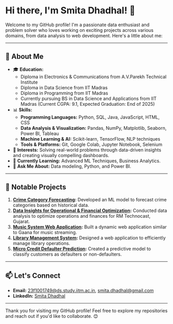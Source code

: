 # Hi there, I'm Smita Dhadhal! 👋

Welcome to my GitHub profile! I'm a passionate data enthusiast and problem solver who loves working on exciting projects across various domains, from data analysis to web development. Here's a little about me:

---

## 🚀 About Me
- 🎓 **Education:**
  - Diploma in Electronics & Communications from A.V.Parekh Technical Institute
  - Diploma in Data Science from IIT Madras
  - Diploma in Programming from IIT Madras
  - Currently pursuing BS in Data Science and Applications from IIT Madras (Current CGPA: 9.1, Expected Graduation: End of 2025)
- 📊 **Skills:**
  - **Programming Languages:** Python, SQL, Java, JavaScript, HTML, CSS
  - **Data Analysis & Visualization:** Pandas, NumPy, Matplotlib, Seaborn, Power BI, Tableau
  - **Machine Learning & AI:** Scikit-learn, TensorFlow, NLP techniques
  - **Tools & Platforms:** Git, Google Colab, Jupyter Notebook, Selenium
- 💼 **Interests:** Solving real-world problems through data-driven insights and creating visually compelling dashboards.
- 🌱 **Currently Learning:** Advanced ML Techniques, Business Analytics.
- 💬 **Ask Me About:** Data modeling, Python, and Power BI.

---

## 🌟 Notable Projects
1. **[Crime Category Forecasting](https://github.com/SmitaDhadhal/Crime-Forecasting):** Developed an ML model to forecast crime categories based on historical data.
2. **[Data Insights for Operational & Financial Optimization](https://github.com/SmitaDhadhal/RM-Technocast-Optimization):** Conducted data analysis to optimize operations and finances for RM Technocast, Gujarat.
3. **[Music System Web Application](https://github.com/SmitaDhadhal/Music-System):** Built a dynamic web application similar to Gaana for music streaming.
4. **[Library Management System](https://github.com/SmitaDhadhal/Library-Management):** Designed a web application to efficiently manage library operations.
5. **[Micro Credit Defaulter Prediction](https://github.com/SmitaDhadhal/Micro-Credit-Default):** Created a predictive model to classify customers as defaulters or non-defaulters.

---

## 📫 Let's Connect
- **Email:** [23f1001749@ds.study.iitm.ac.in](mailto:23f1001749@ds.study.iitm.ac.in), [smita.dhadhal@gmail.com](mailto:smita.dhadhal@gmail.com)
- **LinkedIn:** [Smita Dhadhal](https://www.linkedin.com/in/smitadhadhal)

---

Thank you for visiting my GitHub profile! Feel free to explore my repositories and reach out if you'd like to collaborate. 😊

